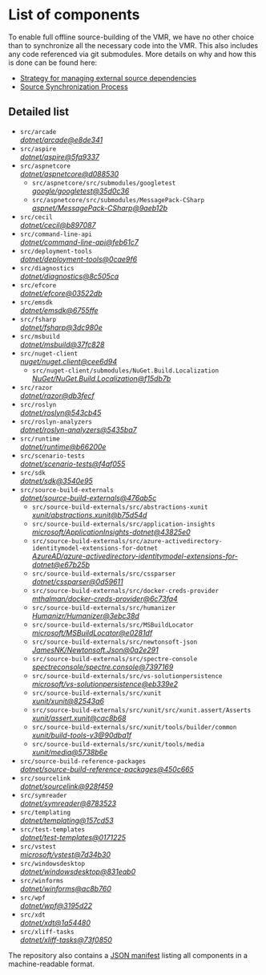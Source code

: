 ﻿# List of components

To enable full offline source-building of the VMR, we have no other choice than to synchronize all the necessary code into the VMR. This also includes any code referenced via git submodules. More details on why and how this is done can be found here:
- [Strategy for managing external source dependencies](src/arcade/Documentation/UnifiedBuild/VMR-Strategy-For-External-Source.md)
- [Source Synchronization Process](src/arcade/Documentation/UnifiedBuild/VMR-Design-And-Operation.md#source-synchronization-process)

## Detailed list

<!-- component list beginning -->
- `src/arcade`  
*[dotnet/arcade@e8de341](https://github.com/dotnet/arcade/tree/e8de3415124309210e4cbd0105e4a9da8dc01696)*
- `src/aspire`  
*[dotnet/aspire@5fa9337](https://github.com/dotnet/aspire/tree/5fa9337a84a52e9bd185d04d156eccbdcf592f74)*
- `src/aspnetcore`  
*[dotnet/aspnetcore@d088530](https://github.com/dotnet/aspnetcore/tree/d088530dced8d71ed81f322fecfcf6b03ae3d9de)*
    - `src/aspnetcore/src/submodules/googletest`  
    *[google/googletest@35d0c36](https://github.com/google/googletest/tree/35d0c365609296fa4730d62057c487e3cfa030ff)*
    - `src/aspnetcore/src/submodules/MessagePack-CSharp`  
    *[aspnet/MessagePack-CSharp@9aeb12b](https://github.com/aspnet/MessagePack-CSharp/tree/9aeb12b9bdb024512ffe2e4bddfa2785dca6e39e)*
- `src/cecil`  
*[dotnet/cecil@b897087](https://github.com/dotnet/cecil/tree/b897087e8b76481a9213ae422f5dc16f64a124b5)*
- `src/command-line-api`  
*[dotnet/command-line-api@feb61c7](https://github.com/dotnet/command-line-api/tree/feb61c7f328a2401d74f4317b39d02126cfdfe24)*
- `src/deployment-tools`  
*[dotnet/deployment-tools@0cae9f6](https://github.com/dotnet/deployment-tools/tree/0cae9f631980a7f09a852f80549274d7b819da70)*
- `src/diagnostics`  
*[dotnet/diagnostics@8c505ca](https://github.com/dotnet/diagnostics/tree/8c505ca6921b5f7e9b8acc234cc8f15035537ee4)*
- `src/efcore`  
*[dotnet/efcore@03522db](https://github.com/dotnet/efcore/tree/03522db2aa73aa7aa4d5133df9da04c5a128a66e)*
- `src/emsdk`  
*[dotnet/emsdk@6755ffe](https://github.com/dotnet/emsdk/tree/6755ffefdb9899c08738941d7498d880bc25e52d)*
- `src/fsharp`  
*[dotnet/fsharp@3dc980e](https://github.com/dotnet/fsharp/tree/3dc980eeb06dd912f1e6fe5d06a23a67a4b659e7)*
- `src/msbuild`  
*[dotnet/msbuild@37fc828](https://github.com/dotnet/msbuild/tree/37fc8280dd8516257e7d04b9fc5e426de33091f2)*
- `src/nuget-client`  
*[nuget/nuget.client@cee6d94](https://github.com/nuget/nuget.client/tree/cee6d943f9a6fa38daf5adba4d4dae9d230e83c6)*
    - `src/nuget-client/submodules/NuGet.Build.Localization`  
    *[NuGet/NuGet.Build.Localization@f15db7b](https://github.com/NuGet/NuGet.Build.Localization/tree/f15db7b7c6f5affbea268632ef8333d2687c8031)*
- `src/razor`  
*[dotnet/razor@db3fecf](https://github.com/dotnet/razor/tree/db3fecf853512dbb9440a8abd75ed8b266ee075a)*
- `src/roslyn`  
*[dotnet/roslyn@543cb45](https://github.com/dotnet/roslyn/tree/543cb4568f28b0d2f2cfecdf2d56365b9252e848)*
- `src/roslyn-analyzers`  
*[dotnet/roslyn-analyzers@5435ba7](https://github.com/dotnet/roslyn-analyzers/tree/5435ba7b1037f21237adc1b3845f97e9fdbc075d)*
- `src/runtime`  
*[dotnet/runtime@b66200e](https://github.com/dotnet/runtime/tree/b66200e5448be50673b0387ca4632d3bfa25887b)*
- `src/scenario-tests`  
*[dotnet/scenario-tests@f4af055](https://github.com/dotnet/scenario-tests/tree/f4af05597702ef56e9c68c2e9fd2c1bb6ab3124f)*
- `src/sdk`  
*[dotnet/sdk@3540e95](https://github.com/dotnet/sdk/tree/3540e95e4ba011faeedb28a083d7a57b6d045752)*
- `src/source-build-externals`  
*[dotnet/source-build-externals@476ab5c](https://github.com/dotnet/source-build-externals/tree/476ab5c5aab87185e7232268e564832ea8ca5b56)*
    - `src/source-build-externals/src/abstractions-xunit`  
    *[xunit/abstractions.xunit@b75d54d](https://github.com/xunit/abstractions.xunit/tree/b75d54d73b141709f805c2001b16f3dd4d71539d)*
    - `src/source-build-externals/src/application-insights`  
    *[microsoft/ApplicationInsights-dotnet@43825e0](https://github.com/microsoft/ApplicationInsights-dotnet/tree/43825e06a22cdfb702fc199a7ba99a7d541d48c6)*
    - `src/source-build-externals/src/azure-activedirectory-identitymodel-extensions-for-dotnet`  
    *[AzureAD/azure-activedirectory-identitymodel-extensions-for-dotnet@e67b25b](https://github.com/AzureAD/azure-activedirectory-identitymodel-extensions-for-dotnet/tree/e67b25be77532af9ba405670b34b4d263d505fde)*
    - `src/source-build-externals/src/cssparser`  
    *[dotnet/cssparser@0d59611](https://github.com/dotnet/cssparser/tree/0d59611784841735a7778a67aa6e9d8d000c861f)*
    - `src/source-build-externals/src/docker-creds-provider`  
    *[mthalman/docker-creds-provider@6c73fa4](https://github.com/mthalman/docker-creds-provider/tree/6c73fa4784795ae07f49305a057abf5c473d2adb)*
    - `src/source-build-externals/src/humanizer`  
    *[Humanizr/Humanizer@3ebc38d](https://github.com/Humanizr/Humanizer/tree/3ebc38de585fc641a04b0e78ed69468453b0f8a1)*
    - `src/source-build-externals/src/MSBuildLocator`  
    *[microsoft/MSBuildLocator@e0281df](https://github.com/microsoft/MSBuildLocator/tree/e0281df33274ac3c3e22acc9b07dcb4b31d57dc0)*
    - `src/source-build-externals/src/newtonsoft-json`  
    *[JamesNK/Newtonsoft.Json@0a2e291](https://github.com/JamesNK/Newtonsoft.Json/tree/0a2e291c0d9c0c7675d445703e51750363a549ef)*
    - `src/source-build-externals/src/spectre-console`  
    *[spectreconsole/spectre.console@7397169](https://github.com/spectreconsole/spectre.console/tree/7397169a2757dc3657598bdea4ac222c0f283425)*
    - `src/source-build-externals/src/vs-solutionpersistence`  
    *[microsoft/vs-solutionpersistence@eb339e2](https://github.com/microsoft/vs-solutionpersistence/tree/eb339e21ca8e5beb1a4301c1df73c9a5389738a9)*
    - `src/source-build-externals/src/xunit`  
    *[xunit/xunit@82543a6](https://github.com/xunit/xunit/tree/82543a6df6f5f13b5b70f8a9f9ccb41cd676084f)*
    - `src/source-build-externals/src/xunit/src/xunit.assert/Asserts`  
    *[xunit/assert.xunit@cac8b68](https://github.com/xunit/assert.xunit/tree/cac8b688c193c0f244a0bedf3bb60feeb32d377a)*
    - `src/source-build-externals/src/xunit/tools/builder/common`  
    *[xunit/build-tools-v3@90dba1f](https://github.com/xunit/build-tools-v3/tree/90dba1f5638a4f00d4978a73e23edde5b85061d9)*
    - `src/source-build-externals/src/xunit/tools/media`  
    *[xunit/media@5738b6e](https://github.com/xunit/media/tree/5738b6e86f08e0389c4392b939c20e3eca2d9822)*
- `src/source-build-reference-packages`  
*[dotnet/source-build-reference-packages@450c665](https://github.com/dotnet/source-build-reference-packages/tree/450c665d6f838ff0ede862b20e30f80b9d7846a0)*
- `src/sourcelink`  
*[dotnet/sourcelink@928f459](https://github.com/dotnet/sourcelink/tree/928f459936292b3128b949957c7b46ae5ed59e4c)*
- `src/symreader`  
*[dotnet/symreader@8783523](https://github.com/dotnet/symreader/tree/878352351804a2339d595c1f74f9e6b32c6c6e6b)*
- `src/templating`  
*[dotnet/templating@157cd53](https://github.com/dotnet/templating/tree/157cd53097ceb5a5e05de83fa94bb37dd203bdcb)*
- `src/test-templates`  
*[dotnet/test-templates@0171225](https://github.com/dotnet/test-templates/tree/01712257e7ac9363b002637d399206fd93fc724b)*
- `src/vstest`  
*[microsoft/vstest@7d34b30](https://github.com/microsoft/vstest/tree/7d34b30433259fb914aaaf276fde663a47b6ef2f)*
- `src/windowsdesktop`  
*[dotnet/windowsdesktop@831eab0](https://github.com/dotnet/windowsdesktop/tree/831eab0d84a77f326d8738411cf8af01919fea3c)*
- `src/winforms`  
*[dotnet/winforms@ac8b760](https://github.com/dotnet/winforms/tree/ac8b7609d7b4afb768db1bccf40cd0b3eb30f562)*
- `src/wpf`  
*[dotnet/wpf@3195d22](https://github.com/dotnet/wpf/tree/3195d22d78a4fe8a4f4a347a08d4d11999a94e48)*
- `src/xdt`  
*[dotnet/xdt@1a54480](https://github.com/dotnet/xdt/tree/1a54480f52703fb45fac2a6b955247d33758383e)*
- `src/xliff-tasks`  
*[dotnet/xliff-tasks@73f0850](https://github.com/dotnet/xliff-tasks/tree/73f0850939d96131c28cf6ea6ee5aacb4da0083a)*
<!-- component list end -->

The repository also contains a [JSON manifest](https://github.com/dotnet/dotnet/blob/main/src/source-manifest.json) listing all components in a machine-readable format.
